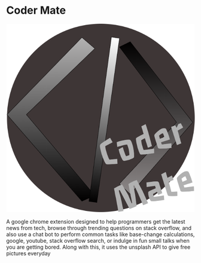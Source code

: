 # Coder Mate

![image](logo-large.png)

A google chrome extension designed to help programmers get the latest news from tech, browse through trending questions on stack overflow, and also use a chat bot to perform common tasks like base-change calculations, google, youtube, stack overflow search, or indulge in fun small talks when you are getting bored. Along with this, it uses the unsplash API to give free pictures everyday 